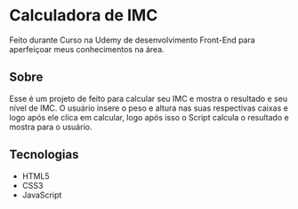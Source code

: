 # Calculadora de IMC
Feito durante Curso na Udemy de desenvolvimento Front-End para aperfeiçoar meus conhecimentos na área.

## Sobre
Esse é um projeto de feito para calcular seu IMC e mostra o resultado e seu nível de IMC.
O usuário insere o peso e altura nas suas respectivas caixas e logo após ele clica em calcular, logo após isso o Script calcula o resultado e mostra para o usuário.

## Tecnologias 
* HTML5
* CSS3
* JavaScript
